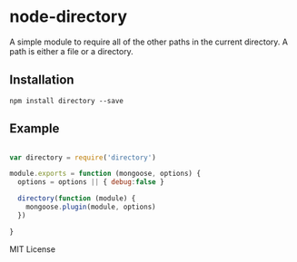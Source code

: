 node-directory
=========
A simple module to require all of the other paths in the current directory. A 
path is either a file or a directory.

Installation
------------

    npm install directory --save


Example
-------


```javascript

var directory = require('directory')

module.exports = function (mongoose, options) {
  options = options || { debug:false }

  directory(function (module) {
    mongoose.plugin(module, options)
  })

}

````

MIT License

